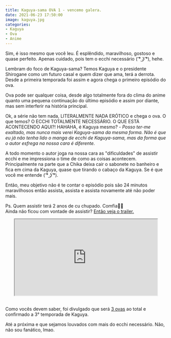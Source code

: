 ```yaml
---
title: Kaguya-sama OVA 1 - vencemo galera.
date: 2021-06-23 17:50:00
image: kaguya.jpg
categories:
- Kaguya
- Ova
- Anime
---
```


Sim, é isso mesmo que você leu. É esplêndido, maravilhoso, gostoso e quase perfeito. Apenas cuidado, pois tem o ecchi necessário ( ͡° ͜ʖ ͡°), hehe.</p><p>Lembram do foco de Kaguya-sama? Temos Kaguya e o presidente Shirogane como um futuro casal e&nbsp;quem dizer que ama, terá a derrota. Desde a primeira temporada foi assim e agora chega o primeiro episódio do ova.&nbsp;</p><p>Ova pode ser qualquer coisa, desde algo totalmente fora do clima do anime quanto uma pequena continuação do último episódio e assim por diante, mas sem interferir na história principal.</p><p>Ok, a série não tem nada, LITERALMENTE NADA ERÓTICO e chega o ova. O que temos? O ECCHI TOTALMENTE NECESSÁRIO. O QUE ESTÁ ACONTECENDO AQUI?! HAHAHA, é Kaguya mesmo? - <i>Posso ter-me exaltado, mas nunca mais verei Kaguya-sama da mesma forma. Não é que eu já não tenha lido o manga de ecchi de Kaguya-sama, mas da forma que o autor esfrega na nossa cara é diferente.</i></p><p>A todo momento o autor joga na nossa cara as "dificuldades" de assistir ecchi e me impressiona o time de como as coisas acontecem. Principalmente na parte que a Chika deixa cair o sabonete no banheiro e fica em cima da Kaguya, quase que tirando o cabaço da Kaguya. Se é que você me entende ( ͡° ͜ʖ ͡°).</p><p>Então, meu objetivo não é te contar o episódio pois são 24 minutos maravilhosos então assista, assista e assista novamente até não poder mais.&nbsp;</p><p>Ps. Quem assistir terá 2 anos de cu chupado. Comfia👍🏼<br />Ainda não ficou com vontade de assistir? <a href="https://mobile.twitter.com/anime_kaguya/status/1390622449671098374">Então veja o trailer.</a></p><p></p><div class="separator" style="clear: both; text-align: center;"><iframe allowfullscreen="" class="BLOG_video_class" height="238" src="https://www.youtube.com/embed/KurPxuTHATU" width="446" youtube-src-id="KurPxuTHATU"></iframe></div><br /><p></p><p>Como vocês devem saber, foi divulgado que será <a href="https://www.jbox.com.br/2021/01/28/kaguya-sama-love-is-war-ova-de-3-episodios-tem-lancamento-em-maio/">3 ovas</a> ao total e confirmado a 3° temporada de Kaguya.</p><p>Até a próxima e que sejamos louvados com mais do ecchi necessário. Não, não sou fanático, lmao.</p>